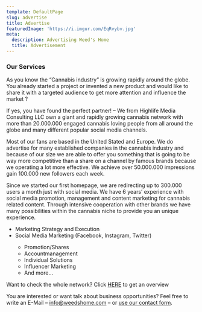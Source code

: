 ```yaml
---
template: DefaultPage
slug: advertise
title: Advertise
featuredImage: 'https://i.imgur.com/EqRvybv.jpg'
meta:
  description: Advertising Weed's Home
  title: Advertisement
---
```

<h3>Our Services</h3>

As you know the “Cannabis industry” is growing rapidly around the globe. You already started a project or invented a new product and would like to share it with a targeted audience to get more attention and influence the market ?

If yes, you have found the perfect partner! – We from Highlife Media Consulting LLC own a giant and rapidly growing cannabis network with more than 20.000.000 engaged cannabis loving people from all around the globe and many different popular social media channels.

Most of our fans are based in the United Stated and Europe. We do advertise for many established companies in the cannabis industry and because of our size we are able to offer you something that is going to be way more competitive than a share on a channel by famous brands because we operating a lot more effective. We achieve over 50.000.000 impressions gain 100.000 new followers each week.

Since we started our first homepage, we are redirecting up to 300.000 users a month just with social media. We have 6 years’ experience with social media promotion, management and content marketing for cannabis related content. Through intensive cooperation with other brands we have many possibilities within the cannabis niche to provide you an unique experience.

<ul>
   <li>Marketing Strategy and Execution</li>
   <li>Social Media Marketing (Facebook, Instagram, Twitter)</li>
<ul>
     <li>Promotion/Shares</li>
     <li>Accountmanagement</li>
     <li>Individual Solutions</li>
     <li>Influencer Marketing</li>

<li>And more...</li>
</ul>
</ul>

Want to check the whole network? Click [HERE](https://docs.google.com/spreadsheets/d/1kFj0ctGv0k-GR2MpRe0JaBuUtJvfxBVKx9xfPxvD5TM/edit?usp=sharing) to get an overview

You are interested or want talk about business opportunities?  Feel free to write an E-Mail – info@weedshome.com – or <a href="/contact/">use our contact form</a>.
